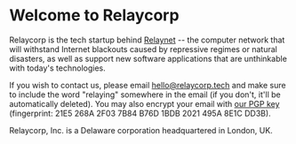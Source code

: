 ---
---

# Welcome to Relaycorp

Relaycorp is the tech startup behind [Relaynet](https://relaynet.network) -- the computer network that will withstand Internet blackouts caused by repressive regimes or natural disasters, as well as support new software applications that are unthinkable with today's technologies.

If you wish to contact us, please email [hello@relaycorp.tech](mailto:hello@relaycorp.tech) and make sure to include the word "relaying" somewhere in the email (if you don't, it'll be automatically deleted). You may also encrypt your email with [our PGP key](https://pgp.pm/pks/lookup?op=get&search=0x2021495A8E1CDD3B) (fingerprint: 21E5 268A 2F03 7B84 B76D 1BDB 2021 495A 8E1C DD3B).

Relaycorp, Inc. is a Delaware corporation headquartered in London, UK.
